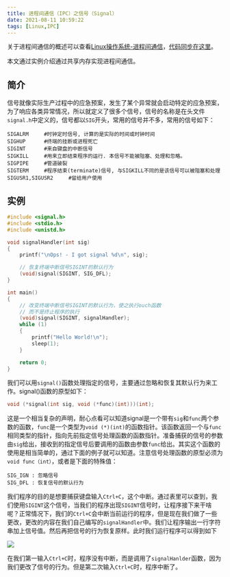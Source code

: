 ```yaml
---
title: 进程间通信（IPC）之信号（Signal）
date: 2021-08-11 10:59:22
tags: [Linux,IPC]
---
```

关于进程间通信的概述可以查看[Linux操作系统-进程间通信](https://dunky-z.github.io/2021/08/10/Linux%E6%93%8D%E4%BD%9C%E7%B3%BB%E7%BB%9F-%E8%BF%9B%E7%A8%8B%E9%97%B4%E9%80%9A%E4%BF%A1/)，[代码同步在这里](https://github.com/Dunky-Z/learning-linux/tree/main/IPC/SharedMemory)。

本文通过实例介绍通过共享内存实现进程间通信。
## 简介
信号就像实际生产过程中的应急预案，发生了某个异常就会启动特定的应急预案，为了响应各类异常情况，所以就定义了很多个信号，信号的名称是在头文件`signal.h`中定义的，信号都以`SIG`开头，常用的信号并不多，常用的信号如下：
```
SIGALRM     #时钟定时信号, 计算的是实际的时间或时钟时间
SIGHUP      #终端的挂断或进程死亡
SIGINT      #来自键盘的中断信号
SIGKILL     #用来立即结束程序的运行. 本信号不能被阻塞、处理和忽略。
SIGPIPE     #管道破裂
SIGTERM     #程序结束(terminate)信号, 与SIGKILL不同的是该信号可以被阻塞和处理
SIGUSR1,SIGUSR2     #留给用户使用
```
## 实例
```c
#include <signal.h>
#include <stdio.h>
#include <unistd.h>

void signalHandler(int sig)
{
    printf("\nOps! - I got signal %d\n", sig);

    // 恢复终端中断信号SIGINT的默认行为
    (void)signal(SIGINT, SIG_DFL);
}

int main()
{
    // 改变终端中断信号SIGINT的默认行为，使之执行ouch函数
    // 而不是终止程序的执行
    (void)signal(SIGINT, signalHandler);
    while (1)
    {
        printf("Hello World!\n");
        sleep(1);
    }

    return 0;
}
```
我们可以用`signal()`函数处理指定的信号，主要通过忽略和恢复其默认行为来工作。signal()函数的原型如下：
```c
void (*signal(int sig, void (*func)(int)))(int);
```
这是一个相当复杂的声明，耐心点看可以知道signal是一个带有`sig`和`func`两个参数的函数，`func`是一个类型为`void (*)(int)`的函数指针。该函数返回一个与`func`相同类型的指针，指向先前指定信号处理函数的函数指针。准备捕获的信号的参数由`sig`给出，接收到的指定信号后要调用的函数由参数`func`给出。其实这个函数的使用是相当简单的，通过下面的例子就可以知道。注意信号处理函数的原型必须为`void func（int）`，或者是下面的特殊值：
```
SIG_IGN : 忽略信号
SIG_DFL : 恢复信号的默认行为
```

我们程序的目的是想要捕获键盘输入`Ctrl+C`，这个中断。通过表里可以查到，我们使用`SIGINT`这个信号，当我们的程序出现`SIGINT`信号时，让程序接下来干啥呢？正常情况下，我们的`Ctrl+C`会中断当前运行的程序，但是现在我们做了一些更改，更改的内容在我们自己编写的`signalHandler`中。我们让程序输出一行字符串加上信号值。然后再把信号的行为恢复原样。此时我们运行程序可以得到如下

![](https://picbed-1311007548.cos.ap-shanghai.myqcloud.com/markdown_picbed/img/20210811143147.png)

在我们第一输入`Ctrl+C`时，程序没有中断，而是调用了`signalHanlder`函数，因为我们更改了信号的行为。但是第二次输入`Ctrl+C`时，程序中断了。